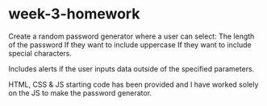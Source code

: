 # week-3-homework

Create a random password generator where a user can select:
The length of the password
If they want to include uppercase
If they want to include special characters.

Includes alerts if the user inputs data outside of the specified parameters.

HTML, CSS & JS starting code has been provided and I have worked solely on the JS to make the password generator. 
